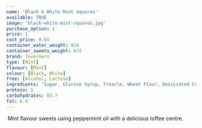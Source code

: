 ```yaml
---
name: 'Black & White Mint Squares'
available: TRUE
image: 'black-white-mint-squares.jpg'
purchase_option: 1
price: 1
cost_price: 0.65
container_water_weight: 919
container_sweets_weight: 672
brand: Taverners
type: [Mint]
flavour: [Mint]
colour: [Black, White]
free: [Alcohol, Lactose]
ingredients: 'Sugar, Glucose Syrup, Treacle, Wheat Flour, Desiccated Coconut, Vegetable Oil, Humectant (E422), Liquorice Extract, Gelatine, Natural Flavourings, Cocoa Powder, Colours (E162, E100, E160C, E163) Fruit & Vegetable Concentrates.'
protein: 1
carbohydrates: 83.7
fat: 6.4
---
```

 Mint flavour sweets using peppermint oil with a delicious toffee centre.